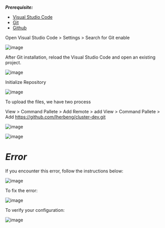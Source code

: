 
***Prerequisite:***

- [Visual Studio Code](https://code.visualstudio.com/)
- [Git](https://git-scm.com/download/win)
- [Github](https://github.com/)

Open Visual Studio Code > Settings > Search for Git enable 

![image](https://github.com/lherbeng/cluster-dev/assets/72662912/518798c2-4ee5-4800-b255-7a7e25cd6280)

After Git installation, reload the Visual Studio Code and open an existing project.

![image](https://github.com/lherbeng/cluster-dev/assets/72662912/9e9820e9-75f2-4415-aa2d-3d87ede05f07)

Initialize Repository 

![image](https://github.com/lherbeng/cluster-dev/assets/72662912/cb532136-3b52-4a58-bf65-704ba088f7e1)

To upload the files, we have two process

View > Command Pallete > Add Remote > add View > Command Pallete > Add https://github.com/lherbeng/cluster-dev.git

![image](https://github.com/lherbeng/cluster-dev/assets/72662912/ea4f9191-36e0-4ad0-9e25-69d5ccb1408a)

![image](https://github.com/lherbeng/cluster-dev/assets/72662912/6241b628-be84-4fa9-8115-90a718926a24)


# ***Error***

If you encounter this error, follow the instructions below:

![image](https://github.com/lherbeng/cluster-dev/assets/72662912/1bb598b7-481b-47fd-992e-828dfa81e63d)

To fix the error:

![image](https://github.com/lherbeng/cluster-dev/assets/72662912/c6fd8243-c75f-42b5-b610-dff02640289c)

To verify your configuration:

![image](https://github.com/lherbeng/cluster-dev/assets/72662912/d4ba761b-5a96-4704-b16c-fe2832ff47e0)









